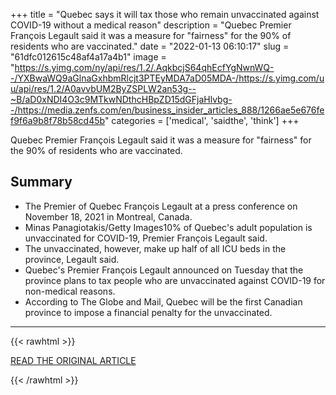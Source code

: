 +++
title = "Quebec says it will tax those who remain unvaccinated against COVID-19 without a medical reason"
description = "Quebec Premier François Legault said it was a measure for \"fairness\" for the 90% of residents who are vaccinated."
date = "2022-01-13 06:10:17"
slug = "61dfc012615c48af4a17a4b1"
image = "https://s.yimg.com/ny/api/res/1.2/.AqkbcjS64qhEcfYgNwnWQ--/YXBwaWQ9aGlnaGxhbmRlcjt3PTEyMDA7aD05MDA-/https://s.yimg.com/uu/api/res/1.2/A0avvbUM2ByZSPLW2an53g--~B/aD0xNDI4O3c9MTkwNDthcHBpZD15dGFjaHlvbg--/https://media.zenfs.com/en/business_insider_articles_888/1266ae5e676fef9f6a9b8f78b58cd45b"
categories = ['medical', 'saidthe', 'think']
+++

Quebec Premier François Legault said it was a measure for \"fairness\" for the 90% of residents who are vaccinated.

## Summary

- The Premier of Quebec François Legault at a press conference on November 18, 2021 in Montreal, Canada.
- Minas Panagiotakis/Getty Images10% of Quebec's adult population is unvaccinated for COVID-19, Premier François Legault said.
- The unvaccinated, however, make up half of all ICU beds in the province, Legault said.
- Quebec's Premier François Legault announced on Tuesday that the province plans to tax people who are unvaccinated against COVID-19 for non-medical reasons.
- According to The Globe and Mail, Quebec will be the first Canadian province to impose a financial penalty for the unvaccinated.

---

{{< rawhtml >}}
  <p class="article-category">
    <a target="_blank" href="https://news.yahoo.com/quebec-says-tax-those-remain-041648209.html">READ THE ORIGINAL ARTICLE</a>
  </p>
{{< /rawhtml >}}

